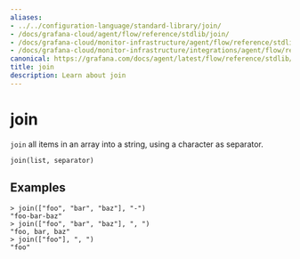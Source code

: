 ```yaml
---
aliases:
- ../../configuration-language/standard-library/join/
- /docs/grafana-cloud/agent/flow/reference/stdlib/join/
- /docs/grafana-cloud/monitor-infrastructure/agent/flow/reference/stdlib/join/
- /docs/grafana-cloud/monitor-infrastructure/integrations/agent/flow/reference/stdlib/join/
canonical: https://grafana.com/docs/agent/latest/flow/reference/stdlib/join/
title: join
description: Learn about join
---
```


# join

`join` all items in an array into a string, using a character as separator.

```river
join(list, separator)
```

## Examples

```river
> join(["foo", "bar", "baz"], "-")
"foo-bar-baz"
> join(["foo", "bar", "baz"], ", ")
"foo, bar, baz"
> join(["foo"], ", ")
"foo"
```
